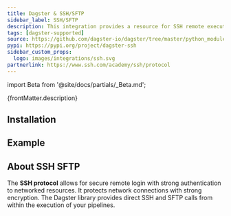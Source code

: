 ```yaml
---
title: Dagster & SSH/SFTP
sidebar_label: SSH/SFTP
description: This integration provides a resource for SSH remote execution using Paramiko. It allows you to establish secure connections to networked resources and execute commands remotely. The integration also provides an SFTP client for secure file transfers between the local and remote systems.
tags: [dagster-supported]
source: https://github.com/dagster-io/dagster/tree/master/python_modules/libraries/dagster-ssh
pypi: https://pypi.org/project/dagster-ssh
sidebar_custom_props:
  logo: images/integrations/ssh.svg
partnerlink: https://www.ssh.com/academy/ssh/protocol
---
```


import Beta from '@site/docs/partials/\_Beta.md';

<Beta />

<p>{frontMatter.description}</p>

## Installation

<PackageInstallInstructions packageName="dagster-ssh" />

## Example

<CodeExample path="docs_snippets/docs_snippets/integrations/ssh-sftp.py" language="python" />

## About SSH SFTP

The **SSH protocol** allows for secure remote login with strong authentication to networked resources. It protects network connections with strong encryption. The Dagster library provides direct SSH and SFTP calls from within the execution of your pipelines.
